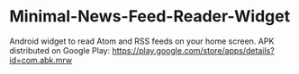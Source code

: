# Minimal-News-Feed-Reader-Widget
Android widget to read Atom and RSS feeds on your home screen.  APK distributed on Google Play: https://play.google.com/store/apps/details?id=com.abk.mrw

